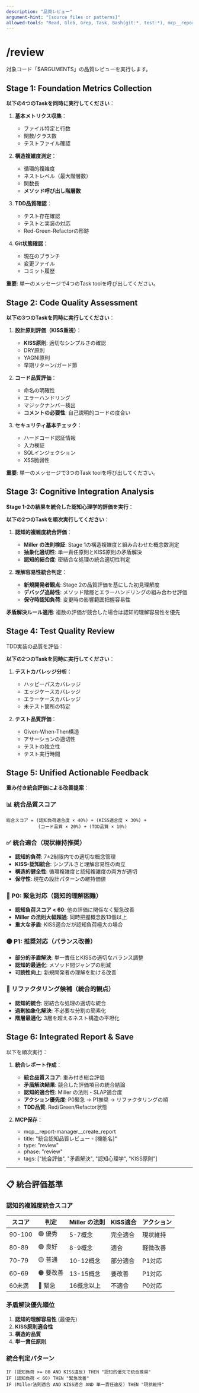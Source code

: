 ```yaml
---
description: "品質レビュー"
argument-hint: "[source files or patterns]"
allowed-tools: "Read, Glob, Grep, Task, Bash(git:*, test:*), mcp__report-manager__*"
---
```


# /review

対象コード「$ARGUMENTS」の品質レビューを実行します。

## Stage 1: Foundation Metrics Collection

**以下の4つのTaskを同時に実行してください**：

1. **基本メトリクス収集**：
   - ファイル特定と行数
   - 関数/クラス数
   - テストファイル確認

2. **構造複雑度測定**：
   - 循環的複雑度
   - ネストレベル（最大階層数）
   - 関数長
   - **メソッド呼び出し階層数**

3. **TDD品質確認**：
   - テスト存在確認
   - テストと実装の対応
   - Red-Green-Refactorの形跡

4. **Git状態確認**：
   - 現在のブランチ
   - 変更ファイル
   - コミット履歴

**重要**: 単一のメッセージで4つのTask toolを呼び出してください。

## Stage 2: Code Quality Assessment

**以下の3つのTaskを同時に実行してください**：

1. **設計原則評価（KISS重視）**：
   - **KISS原則**: 適切なシンプルさの確認
   - DRY原則
   - YAGNI原則
   - 早期リターン/ガード節

2. **コード品質評価**：
   - 命名の明確性
   - エラーハンドリング
   - マジックナンバー検出
   - **コメントの必要性**: 自己説明的コードの度合い

3. **セキュリティ基本チェック**：
   - ハードコード認証情報
   - 入力検証
   - SQLインジェクション
   - XSS脆弱性

**重要**: 単一のメッセージで3つのTask toolを呼び出してください。

## Stage 3: Cognitive Integration Analysis

**Stage 1-2の結果を統合した認知心理学的評価を実行**：

**以下の2つのTaskを順次実行してください**：

1. **認知的複雑度統合評価**：
   - **Miller の法則検証**: Stage 1の構造複雑度と組み合わせた概念数測定
   - **抽象化適切性**: 単一責任原則とKISS原則の矛盾解決
   - **認知的結合度**: 密結合な処理の統合適切性判定

2. **理解容易性統合判定**：
   - **新規開発者観点**: Stage 2の品質評価を基にした初見理解度
   - **デバッグ追跡性**: メソッド階層とエラーハンドリングの組み合わせ評価
   - **保守時認知負荷**: 変更時の影響範囲把握容易性

**矛盾解決ルール適用**: 複数の評価が競合した場合は認知的理解容易性を優先

## Stage 4: Test Quality Review

TDD実装の品質を評価：

**以下の2つのTaskを同時に実行してください**：

1. **テストカバレッジ分析**：
   - ハッピーパスカバレッジ
   - エッジケースカバレッジ
   - エラーケースカバレッジ
   - 未テスト箇所の特定

2. **テスト品質評価**：
   - Given-When-Then構造
   - アサーションの適切性
   - テストの独立性
   - テスト実行時間

## Stage 5: Unified Actionable Feedback

**重み付き統合評価による改善提案**：

### 📊 統合品質スコア
```
総合スコア = (認知負荷適合度 × 40%) + (KISS適合度 × 30%) + 
            (コード品質 × 20%) + (TDD品質 × 10%)
```

### ✅ 統合適合（現状維持推奨）
- **認知的負荷**: 7±2制限内での適切な概念管理
- **KISS-認知統合**: シンプルさと理解容易性の両立
- **構造的健全性**: 循環複雑度と認知複雑度の両方が適切
- **保守性**: 現在の設計パターンの維持価値

### 🔴 P0: 緊急対応（認知的理解困難）
- **認知負荷スコア < 60**: 他の評価に関係なく緊急改善
- **Miller の法則大幅超過**: 同時把握概念数13個以上
- **重大な矛盾**: KISS適合だが認知負荷極大の場合

### 🟡 P1: 推奨対応（バランス改善）
- **部分的矛盾解決**: 単一責任とKISSの適切なバランス調整
- **認知的最適化**: メソッド間ジャンプの削減
- **可読性向上**: 新規開発者の理解を助ける改善

### 🔄 リファクタリング候補（統合的観点）
- **認知的統合**: 密結合な処理の適切な統合
- **過剰抽象化解決**: 不必要な分割の簡素化
- **階層最適化**: 3層を超えるネスト構造の平坦化

## Stage 6: Integrated Report & Save

以下を順次実行：

1. **統合レポート作成**：
   - **統合品質スコア**: 重み付き総合評価
   - **矛盾解決結果**: 競合した評価項目の統合結論
   - **認知的適合性**: Miller の法則・SLAP適合度
   - **アクション優先度**: P0緊急 → P1推奨 → リファクタリングの順
   - **TDD品質**: Red/Green/Refactor状態

2. **MCP保存**：
   - mcp__report-manager__create_report
   - title: "統合認知品質レビュー - [機能名]"
   - type: "review"
   - phase: "review"
   - tags: ["統合評価", "矛盾解決", "認知心理学", "KISS原則"]

---

## 📋 統合評価基準

### 認知的複雑度統合スコア
| スコア | 判定 | Miller の法則 | KISS適合 | アクション |
|--------|------|---------------|----------|------------|
| 90-100 | 🟢 優秀 | 5-7概念 | 完全適合 | 現状維持 |
| 80-89  | 🟢 良好 | 8-9概念 | 適合 | 軽微改善 |
| 70-79  | 🟡 普通 | 10-12概念 | 部分適合 | P1対応 |
| 60-69  | 🟠 要改善 | 13-15概念 | 要改善 | P1対応 |
| 60未満 | 🔴 緊急 | 16概念以上 | 不適合 | P0対応 |

### 矛盾解決優先順位
1. **認知的理解容易性** (最優先)
2. **KISS原則適合性**
3. **構造的品質**
4. **単一責任原則**

### 統合判定パターン
```
IF (認知負荷 >= 80 AND KISS違反) THEN "認知的優先で統合推奨"
IF (認知負荷 < 60) THEN "緊急改善" 
IF (Miller法則適合 AND KISS適合 AND 単一責任違反) THEN "現状維持"
```